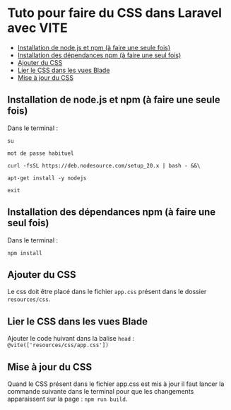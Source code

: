 # Tuto pour faire du CSS dans Laravel avec VITE <!-- omit in toc -->

- [Installation de node.js et npm (à faire une seule fois)](#installation-de-nodejs-et-npm-à-faire-une-seule-fois)
- [Installation des dépendances npm (à faire une seul fois)](#installation-des-dépendances-npm-à-faire-une-seul-fois)
- [Ajouter du CSS](#ajouter-du-css)
- [Lier le CSS dans les vues Blade](#lier-le-css-dans-les-vues-blade)
- [Mise à jour du CSS](#mise-à-jour-du-css)


## Installation de node.js et npm (à faire une seule fois)

Dans le terminal :

`su`

`mot de passe habituel`

`curl -fsSL https://deb.nodesource.com/setup_20.x | bash - &&\`

`apt-get install -y nodejs` 

`exit`

## Installation des dépendances npm (à faire une seul fois)

Dans le terminal :

`npm install`

## Ajouter du CSS

Le css doit être placé dans le fichier `app.css` présent dans le dossier `resources/css`.

## Lier le CSS dans les vues Blade

Ajouter le code huivant dans la balise `head` :
`@vite(['resources/css/app.css'])`

## Mise à jour du CSS

Quand le CSS présent dans le fichier app.css est mis à jour il faut lancer la commande suivante dans le terminal pour que les changements apparaissent sur la page :
`npm run build`.



